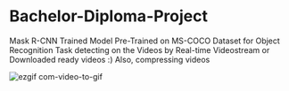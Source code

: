 # Bachelor-Diploma-Project

Mask R-CNN Trained Model Pre-Trained on MS-COCO Dataset for Object Recognition Task detecting on the Videos by Real-time Videostream or Downloaded ready videos :) Also, compressing videos



![ezgif com-video-to-gif](https://github.com/Dayana-23/Bachelor-Diploma-Project/assets/71818702/7035f482-3bd0-4564-95e9-569759a91f4e)
